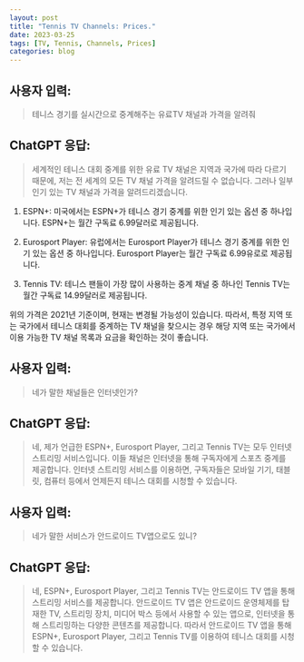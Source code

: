 ```yaml
---
layout: post
title: "Tennis TV Channels: Prices."
date: 2023-03-25
tags: [TV, Tennis, Channels, Prices]
categories: blog
---
```


## 사용자 입력:
> 테니스 경기를 실시간으로 중계해주는 유료TV 채널과  가격을 알려줘

## ChatGPT 응답:
> 세계적인 테니스 대회 중계를 위한 유료 TV 채널은 지역과 국가에 따라 다르기 때문에, 저는 전 세계의 모든 TV 채널 가격을 알려드릴 수 없습니다. 그러나 일부 인기 있는 TV 채널과 가격을 알려드리겠습니다.

1. ESPN+: 미국에서는 ESPN+가 테니스 경기 중계를 위한 인기 있는 옵션 중 하나입니다. ESPN+는 월간 구독료 6.99달러로 제공됩니다.

2. Eurosport Player: 유럽에서는 Eurosport Player가 테니스 경기 중계를 위한 인기 있는 옵션 중 하나입니다. Eurosport Player는 월간 구독료 6.99유로로 제공됩니다.

3. Tennis TV: 테니스 팬들이 가장 많이 사용하는 중계 채널 중 하나인 Tennis TV는 월간 구독료 14.99달러로 제공됩니다. 

위의 가격은 2021년 기준이며, 현재는 변경될 가능성이 있습니다. 따라서, 특정 지역 또는 국가에서 테니스 대회를 중계하는 TV 채널을 찾으시는 경우 해당 지역 또는 국가에서 이용 가능한 TV 채널 목록과 요금을 확인하는 것이 좋습니다.

## 사용자 입력:
> 네가 말한 채널들은 인터넷인가?

## ChatGPT 응답:
> 네, 제가 언급한 ESPN+, Eurosport Player, 그리고 Tennis TV는 모두 인터넷 스트리밍 서비스입니다. 이들 채널은 인터넷을 통해 구독자에게 스포츠 중계를 제공합니다. 인터넷 스트리밍 서비스를 이용하면, 구독자들은 모바일 기기, 태블릿, 컴퓨터 등에서 언제든지 테니스 대회를 시청할 수 있습니다.

## 사용자 입력:
> 네가 말한 서비스가 안드로이드 TV앱으로도 있니?

## ChatGPT 응답:
> 네, ESPN+, Eurosport Player, 그리고 Tennis TV는 안드로이드 TV 앱을 통해 스트리밍 서비스를 제공합니다. 안드로이드 TV 앱은 안드로이드 운영체제를 탑재한 TV, 스트리밍 장치, 미디어 박스 등에서 사용할 수 있는 앱으로, 인터넷을 통해 스트리밍하는 다양한 콘텐츠를 제공합니다. 따라서 안드로이드 TV 앱을 통해 ESPN+, Eurosport Player, 그리고 Tennis TV를 이용하여 테니스 대회를 시청할 수 있습니다.

